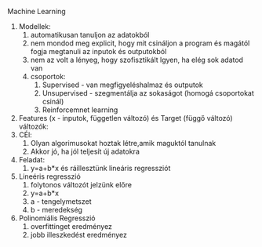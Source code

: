 Machine Learning

1. Modellek:
   1. automatikusan tanuljon az adatokból 
   2. nem mondod meg explicit, hogy mit csináljon a program és magától fogja megtanuli az inputok és outputokból
   3. nem az volt a lényeg, hogy szofisztikált lgyen, ha elég sok adatod van
   4. csoportok:
      1. Supervised -  van megfigyeléshalmaz és outputok
      2. Unsupervised - szegmentálja az sokaságot (homogá csoportokat csinál)
      3. Reinforcemnet learning
2. Features (x -  inputok, független változó) és Target (függő változó) változók:
3. CÉl:
   1. Olyan algorimusokat hoztak létre,amik maguktól tanulnak
   2. Akkor jó, ha jól teljesít új adatokra
4. Feladat:
   1. y=a+b*x és ráillesztünk lineáris regressziót 
5. Lineéris regresszió
   1. folytonos változót jelzünk előre
   2. y=a+b*x
   3. a - tengelymetszet
   4. b - meredekség
6. Polinomiális Regresszió
   1. overfittinget eredményez
   2. jobb illeszkedést eredményez
